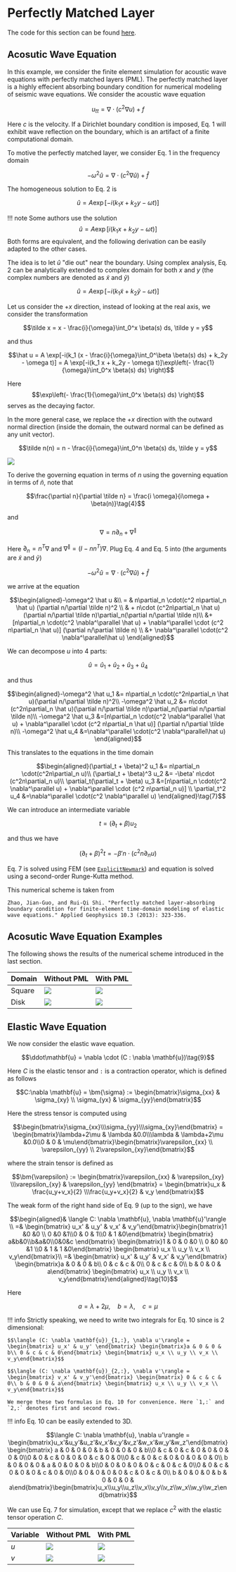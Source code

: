 # Perfectly Matched Layer

The code for this section can be found [here](https://github.com/kailaix/AdFem.jl/tree/master/docs/src/codes/PML).

## Acosutic Wave Equation

In this example, we consider the finite element simulation for acoustic wave equations with perfectly matched layers (PML). The perfectly matched layer is a highly effecient absorbing boundary condition for numerical modeling of seismic wave equations. We consider the acoustic wave equation 

$$u_{tt} = \nabla \cdot( c^2 \nabla u) + f \tag{1}$$

Here $c$ is the velocity. If a Dirichlet boundary condition is imposed, Eq. 1 will exhibit wave reflection on the boundary, which is an artifact of a finite computational domain. 

To motive the perfectly matched layer, we consider Eq. 1 in the frequency domain 

$$-\omega^2 \hat u = \nabla \cdot( c^2 \nabla \hat u) + \hat f \tag{2}$$

The homogeneous solution to Eq. 2 is 

$$\hat u = A \exp[-i(k_1x + k_2y - \omega t)]\tag{3}$$

!!! note 
    Some authors use the solution 
    $$\hat u = A \exp[i(k_1x + k_2y - \omega t)]$$
    Both forms are equivalent, and the following derivation can be easily adapted to the other cases. 

The idea is to let $\hat u$ "die out" near the boundary. Using complex 
analysis, Eq. 2 can be analytically extended to complex domain for both $x$ and $y$ (the complex numbers are denoted as $\tilde x$ and $\tilde y$)

$$\hat u = A \exp[-i(k_1\tilde x + k_2\tilde y - \omega t)]\tag{3}$$

Let us consider the $+x$ direction, instead of looking at the real axis, we consider the transformation 

$$\tilde x = x - \frac{i}{\omega}\int_0^x \beta(s) ds, \tilde y = y$$

and thus 

$$\hat u = A \exp[-i(k_1 (x - \frac{i}{\omega}\int_0^\beta \beta(s) ds) + k_2y - \omega t)] =  A \exp[-i(k_1 x + k_2y - \omega t)]\exp\left(- \frac{1}{\omega}\int_0^x \beta(s) ds) \right)$$

Here 
$$\exp\left(- \frac{1}{\omega}\int_0^x \beta(s) ds) \right)$$
serves as the decaying factor. 

In the more general case, we replace the $+x$ direction with the outward normal direction (inside the domain, the outward normal can be defined as any unit vector). 

$$\tilde n(n) = n - \frac{i}{\omega}\int_0^n \beta(s) ds, \tilde y = y$$

![](https://raw.githubusercontent.com/ADCMEMarket/ADCMEImages/master/AdFem/pmldomain.png)

To derive the governing equation in terms of $n$ using the governing equation in terms of $\tilde n$, note that 

$$\frac{\partial n}{\partial \tilde n} = \frac{i \omega}{i\omega + \beta(n)}\tag{4}$$

and 

$$\nabla = n\partial_n + \nabla^\parallel\tag{5}$$

Here $\partial_n = n^T\nabla$ and $\nabla^\parallel = (I - nn^T)\nabla$. Plug Eq. 4 and Eq. 5 into (the arguments are $\tilde x$ and $\tilde y$)

$$-\omega^2 \hat u = \nabla \cdot( c^2 \nabla \hat u) + \hat f \tag{6}$$

we arrive at the equation


$$\begin{aligned}-\omega^2 \hat u  &\\
= & n\partial_n \cdot(c^2 n\partial_n \hat u) (\partial n/\partial \tilde n)^2 \\ 
& + n\cdot (c^2n\partial_n \hat u)(\partial n/\partial \tilde n)\partial_n(\partial n/\partial \tilde n)\\ &+[n\partial_n \cdot(c^2 \nabla^\parallel \hat u) + \nabla^\parallel \cdot (c^2 n\partial_n \hat u)] (\partial n/\partial \tilde n) \\ &+ \nabla^\parallel \cdot(c^2 \nabla^\parallel\hat  u) \end{aligned}$$

We can decompose $u$ into 4 parts:

$$\hat u = \hat u_1 + \hat u_2 + \hat u_3 + \hat u_4$$

and thus 

$$\begin{aligned}-\omega^2 \hat u_1 &= n\partial_n \cdot(c^2n\partial_n \hat u)(\partial n/\partial \tilde n)^2\\ 
-\omega^2 \hat u_2 &= n\cdot (c^2n\partial_n \hat u)(\partial n/\partial \tilde n)\partial_n(\partial n/\partial \tilde n)\\ 
-\omega^2 \hat u_3 &=[n\partial_n \cdot(c^2 \nabla^\parallel \hat u) + \nabla^\parallel \cdot (c^2 n\partial_n \hat u)] (\partial n/\partial \tilde n)\\ 
-\omega^2 \hat u_4 &=\nabla^\parallel \cdot(c^2 \nabla^\parallel\hat  u)
\end{aligned}$$

This translates to the equations in the time domain


$$\begin{aligned}(\partial_t + \beta)^2 u_1 &= n\partial_n \cdot(c^2n\partial_n u)\\ 
(\partial_t + \beta)^3 u_2 &= -\beta'  n\cdot (c^2n\partial_n  u)\\ 
\partial_t(\partial_t + \beta) u_3 &=[n\partial_n \cdot(c^2 \nabla^\parallel  u) + \nabla^\parallel \cdot (c^2 n\partial_n  u)] \\ 
\partial_t^2  u_4 &=\nabla^\parallel \cdot(c^2 \nabla^\parallel  u)
\end{aligned}\tag{7}$$

We can introduce an intermediate variable

$$t = (\partial_t + \beta)u_2\tag{8}$$

and thus we have 

$$(\partial_t + \beta)^2 t = -\beta' n\cdot (c^2n\partial_n  u)$$

Eq. 7 is solved using FEM (see [`ExplicitNewmark`](https://kailaix.github.io/ADCME.jl/dev/api/#ADCME.ExplicitNewmark)) and equation is solved using a second-order Runge-Kutta method.

This numerical scheme is taken from 

```
Zhao, Jian-Guo, and Rui-Qi Shi. "Perfectly matched layer-absorbing boundary condition for finite-element time-domain modeling of elastic wave equations." Applied Geophysics 10.3 (2013): 323-336.
```

## Acosutic Wave Equation Examples

The following shows the results of the numerical scheme introduced in the last section.

|Domain|Without PML|With PML|
|---|---|---|
|Square|![](https://raw.githubusercontent.com/ADCMEMarket/ADCMEImages/master/AdFem/forward.gif)|![](https://raw.githubusercontent.com/ADCMEMarket/ADCMEImages/master/AdFem/forward_pml.gif)|
|Disk|![](https://raw.githubusercontent.com/ADCMEMarket/ADCMEImages/master/AdFem/disk_forward.gif)|![](https://raw.githubusercontent.com/ADCMEMarket/ADCMEImages/master/AdFem/disk_forward_pml.gif)|

## Elastic Wave Equation 

We now consider the elastic wave equation. 


$$\ddot\mathbf{u} = \nabla \cdot (C : \nabla \mathbf{u})\tag{9}$$

Here $C$ is the elastic tensor and `:` is a contraction operator, which is defined as follows

$$C:\nabla \mathbf{u} = \bm{\sigma} := \begin{bmatrix}\sigma_{xx} & \sigma_{xy} \\ \sigma_{yx} & \sigma_{yy}\end{bmatrix}$$

Here the stress tensor is computed using 

$$\begin{bmatrix}\sigma_{xx}\\\sigma_{yy}\\\sigma_{xy}\end{bmatrix} = \begin{bmatrix}\lambda+2\mu & \lambda &0.0\\\lambda & \lambda+2\mu &0.0\\0 & 0 & \mu\end{bmatrix}\begin{bmatrix}\varepsilon_{xx} \\ \varepsilon_{yy} \\ 2\varepsilon_{xy}\end{bmatrix}$$

where the strain tensor is defined as 

$$\bm{\varepsilon} := \begin{bmatrix}\varepsilon_{xx} & \varepsilon_{xy} \\\varepsilon_{xy} & \varepsilon_{yy} \end{bmatrix} = \begin{bmatrix}u_x & \frac{u_y+v_x}{2} \\\frac{u_y+v_x}{2} & v_y \end{bmatrix}$$

The weak form of the right hand side of Eq. 9 (up to the sign), we have

$$\begin{aligned}& \langle C: \nabla \mathbf{u}, \nabla \mathbf{u}'\rangle \\ 
=& \begin{bmatrix} u_x' & u_y' & v_x' & v_y'\end{bmatrix}\begin{bmatrix}1 &0 &0 \\ 0 &0 &1\\0 & 0 & 1\\0 & 1 &0\end{bmatrix} \begin{bmatrix} a&b&0\\b&a&0\\0&0&c \end{bmatrix} \begin{bmatrix}1 & 0 & 0 &0 \\ 0 &0 &0 &1 \\0 & 1 & 1 &0\end{bmatrix} \begin{bmatrix} u_x \\ u_y \\ v_x \\ v_y\end{bmatrix}\\
=&  \begin{bmatrix} u_x' & u_y' & v_x' & v_y'\end{bmatrix} \begin{bmatrix}a & 0 & 0 & b\\ 0 & c & c & 0\\ 0 & c & c & 0\\ b & 0 & 0 & a\end{bmatrix} \begin{bmatrix} u_x \\ u_y \\ v_x \\ v_y\end{bmatrix}\end{aligned}\tag{10}$$

Here 

$$a = \lambda + 2\mu, \quad b = \lambda, \quad c = \mu$$

!!! info 
    Strictly speaking, we need to write two integrals for Eq. 10 since is 2 dimensional: 
    
    $$\langle (C: \nabla \mathbf{u})_{1,:}, \nabla u'\rangle = \begin{bmatrix} u_x' & u_y' \end{bmatrix} \begin{bmatrix}a & 0 & 0 & b\\ 0 & c & c & 0\end{bmatrix} \begin{bmatrix} u_x \\ u_y \\ v_x \\ v_y\end{bmatrix}$$

    $$\langle (C: \nabla \mathbf{u})_{2,:}, \nabla v'\rangle = \begin{bmatrix} v_x' & v_y'\end{bmatrix} \begin{bmatrix} 0 & c & c & 0\\ b & 0 & 0 & a\end{bmatrix} \begin{bmatrix} u_x \\ u_y \\ v_x \\ v_y\end{bmatrix}$$

    We merge these two formulas in Eq. 10 for convenience. Here `1,:` and `2,:` denotes first and second rows. 


!!! info 
    Eq. 10 can be easily extended to 3D. 

$$\langle C: \nabla \mathbf{u}, \nabla u'\rangle = \begin{bmatrix}u_x'&u_y'&u_z'&v_x'&v_y'&v_z'&w_x'&w_y'&w_z'\end{bmatrix}\begin{bmatrix} a & 0 & 0 & 0 &  b & 0 & 0 & 0 &  b\\0 &  c & 0 &  c & 0 & 0 & 0 & 0 & 0\\0 & 0 &  c & 0 & 0 & 0 &  c & 0 & 0\\0 &  c & 0 &  c & 0 & 0 & 0 & 0 & 0\\ b & 0 & 0 & 0 &  a & 0 & 0 & 0 &  b\\0 & 0 & 0 & 0 & 0 &  c & 0 &  c & 0\\0 & 0 &  c & 0 & 0 & 0 &  c & 0 & 0\\0 & 0 & 0 & 0 & 0 &  c & 0 &  c & 0\\ b & 0 & 0 & 0 &  b & 0 & 0 & 0 &  a\end{bmatrix}\begin{bmatrix}u_x\\u_y\\u_z\\v_x\\v_y\\v_z\\w_x\\w_y\\w_z\end{bmatrix}$$

We can use Eq. 7 for simulation, except that we replace $c^2$ with the elastic tensor operation $C$. 


|Variable|Without PML|With PML|
|---|---|---|
|$u$|![](https://raw.githubusercontent.com/ADCMEMarket/ADCMEImages/master/AdFem/square_elastic_u.gif)|![](https://raw.githubusercontent.com/ADCMEMarket/ADCMEImages/master/AdFem/square_pml_elastic_u.gif)|
|$v$|![](https://raw.githubusercontent.com/ADCMEMarket/ADCMEImages/master/AdFem/square_elastic_v.gif)|![](https://raw.githubusercontent.com/ADCMEMarket/ADCMEImages/master/AdFem/square_pml_elastic_v.gif)|

